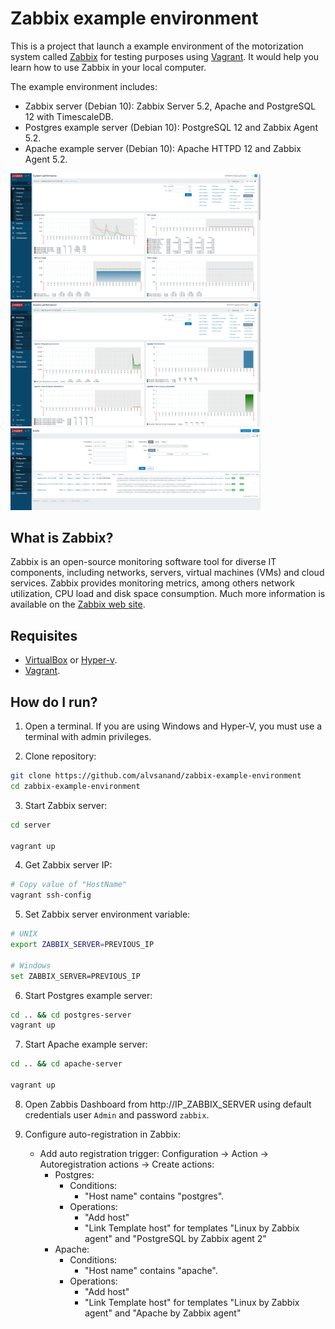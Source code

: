 # Zabbix example environment

This is a project that launch a example environment of the motorization system called [Zabbix](https://www.zabbix.com/) for testing purposes using [Vagrant](http://www.vagrantup.com). It would help you learn how to use Zabbix in your local computer.

The example environment includes:

- Zabbix server (Debian 10): Zabbix Server 5.2, Apache and PostgreSQL 12 with TimescaleDB.
- Postgres example server (Debian 10): PostgreSQL 12 and Zabbix Agent 5.2.
- Apache example server (Debian 10): Apache HTTPD 12 and Zabbix Agent 5.2.

<p float="left">
  <img src="img/snapshot_1.png" width="400px" height="auto">
  <img src="img/snapshot_2.png" width="400px" height="auto">
  <img src="img/snapshot_3.png" width="400px" height="auto">
</p>

## What is Zabbix?

Zabbix is an open-source monitoring software tool for diverse IT components, including networks, servers, virtual machines (VMs) and cloud services. Zabbix provides monitoring metrics, among others network utilization, CPU load and disk space consumption. Much more information is available on the [Zabbix web site](http://www.zabbix.com).

## Requisites

- [VirtualBox](https://www.virtualbox.org/manual/) or [Hyper-v](https://docs.microsoft.com/virtualization/hyper-v-on-windows/quick-start/enable-hyper-v).
- [Vagrant](http://www.vagrantup.com).

## How do I run?

1. Open a terminal. If you are using Windows and Hyper-V, you must use a terminal with admin privileges.

2. Clone repository:

```bash
git clone https://github.com/alvsanand/zabbix-example-environment
cd zabbix-example-environment
```

3. Start Zabbix server:

```bash
cd server

vagrant up
```

4. Get Zabbix server IP:

```bash
# Copy value of "HostName"
vagrant ssh-config
```

5. Set Zabbix server environment variable:

```bash
# UNIX
export ZABBIX_SERVER=PREVIOUS_IP

# Windows
set ZABBIX_SERVER=PREVIOUS_IP
```

6. Start Postgres example server:

```bash
cd .. && cd postgres-server
vagrant up
```

7. Start Apache example server:

```bash
cd .. && cd apache-server

vagrant up
```

8. Open Zabbis Dashboard from http://IP_ZABBIX_SERVER using default credentials user ```Admin``` and password ```zabbix```.

8. Configure auto-registration in Zabbix:
    - Add auto registration trigger: Configuration -> Action -> Autoregistration actions -> Create actions:
      - Postgres:  
        - Conditions:
          - "Host name" contains "postgres".
        - Operations:
          - "Add host"
          - "Link Template host" for templates "Linux by Zabbix agent" and "PostgreSQL by Zabbix agent 2"
      - Apache:  
        - Conditions:
          - "Host name" contains "apache".
        - Operations:
          - "Add host"
          - "Link Template host" for templates "Linux by Zabbix agent" and "Apache by Zabbix agent"
